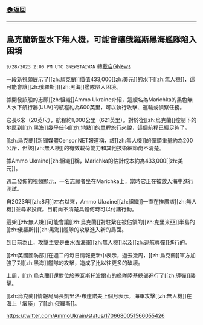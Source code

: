 ###  [:house:返回](README.md)
---


## 烏克蘭新型水下無人機，可能會讓俄羅斯黑海艦隊陷入困境
`9/28/2023 2:00 PM UTC GNEWSTAIWAN` [轉載自GNews](https://gnews.org/articles/1752566)



一段新視頻展示了[[zh:烏克蘭]]價值433,000[[zh:美元]]的水下[[zh:無人機]]，這可能會讓[[zh:俄羅斯]][[zh:黑海]]艦隊陷入困境。  

據開發該船的志願[[zh:組織]]Ammo Ukraine介紹，這艘名為Marichka的黑色無人水下航行器(UUV)的航程約為600英里，可以執行攻擊、運輸或偵察任務。

  

它長6米（20英尺），航程約1,000公里（621英里）。對於從[[zh:烏克蘭]]控制下的地區到[[zh:黑海]]幾乎任何[[zh:地點]]的單程旅行來說，這個航程已經足夠了。

  

[[zh:烏克蘭]]新聞媒體Censor.NET報道稱，該[[zh:無人機]]的彈頭重量約為200公斤，但該[[zh:無人機]]的有效載荷能力和其他技術細節尚不清楚。

  

據Ammo Ukraine[[zh:組織]]稱，Marichka的估計成本約為433,000[[zh:美元]]。

  

週二發佈的視頻顯示，一名志願者坐在Marichka上，當時它正在被放入海中進行測試。

  

自2023年[[zh:8月]]左右以來，Ammo Ukraine[[zh:組織]]一直在推廣該[[zh:無人機]]並尋求投資。目前尚不清楚具體何時可以付諸行動。

  

這架[[zh:無人機]]可能會讓[[zh:烏克蘭]]對駐紮在被佔領的[[zh:克里米亞]]半島的[[zh:俄羅斯]][[zh:黑海]]艦隊的攻擊進入新的局面。

  

到目前為止，攻擊主要是由水面海軍[[zh:無人機]]以及[[zh:巡航導彈]]進行的。

  

[[zh:英國國防部]]在週二的每日情報更新中表示，過去幾周，[[zh:烏克蘭]]軍方加強了對[[zh:黑海]]艦隊的攻擊，造成了比以往更多的破壞。

  

上周，[[zh:烏克蘭]]還對位於塞瓦斯托波爾市的艦隊陸基總部進行了[[zh:導彈]]襲擊。

  

[[zh:烏克蘭]]情報局局長凱里洛·布達諾夫上個月表示，海軍攻擊[[zh:無人機]]在海上「癱瘓」了[[zh:俄羅斯]]。

[https://twitter.com/AmmoUkrain/status/1706680051566055426 ](https://twitter.com/AmmoUkrain/status/1706680051566055426 )
